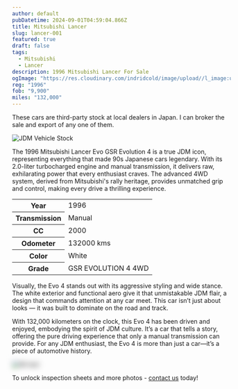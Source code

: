 ```yaml
---
author: default
pubDatetime: 2024-09-01T04:59:04.866Z
title: Mitsubishi Lancer
slug: lancer-001
featured: true
draft: false
tags:
  - Mitsubishi
  - Lancer
description: 1996 Mitsubishi Lancer For Sale
ogImage: "https://res.cloudinary.com/indridcold/image/upload//l_image:upload:JDM:o5inuuqfjece8ikfbejd/c_scale,fl_relative,w_0.80/o_100/fl_layer_apply,g_center,x_0.03,y_0.04/v1725783981/JDM/t0lqh7xdyne4xcsjemgq.webp"
reg: "1996"
fob: "9,900"
miles: "132,000"
---
```

These cars are third-party stock at local dealers in Japan. I can broker the sale and export of any one of them.

![JDM Vehicle Stock](https://res.cloudinary.com/indridcold/image/upload//l_image:upload:JDM:o5inuuqfjece8ikfbejd/c_scale,fl_relative,w_0.80/o_100/fl_layer_apply,g_center,x_0.03,y_0.04/v1725783981/JDM/t0lqh7xdyne4xcsjemgq.webp)

The 1996 Mitsubishi Lancer Evo GSR Evolution 4 is a true JDM icon, representing everything that made 90s Japanese cars legendary. With its 2.0-liter turbocharged engine and manual transmission, it delivers raw, exhilarating power that every enthusiast craves. The advanced 4WD system, derived from Mitsubishi's rally heritage, provides unmatched grip and control, making every drive a thrilling experience.

<table>
  <tr>
    <th>Year</th>
    <td>1996</td>
  </tr>
  <tr>
    <th>Transmission</th>
    <td>Manual</td>
  </tr>
  <tr>
    <th>CC</th>
    <td>2000</td>
  </tr>
    <tr>
    <th>Odometer</th>
    <td>132000 kms</td>
  </tr>
      <tr>
    <th>Color</th>
    <td>White</td>
  </tr>
      <tr>
    <th>Grade</th>
    <td>GSR EVOLUTION 4 4WD</td>
</table>

Visually, the Evo 4 stands out with its aggressive styling and wide stance. The white exterior and functional aero give it that unmistakable JDM flair, a design that commands attention at any car meet. This car isn’t just about looks — it was built to dominate on the road and track.

With 132,000 kilometers on the clock, this Evo 4 has been driven and enjoyed, embodying the spirit of JDM culture. It’s a car that tells a story, offering the pure driving experience that only a manual transmission can provide. For any JDM enthusiast, the Evo 4 is more than just a car—it’s a piece of automotive history.
                          
<img src="https://res.cloudinary.com/indridcold/image/upload/v1725784389/JDM/mol3ngb4ma2yy1rxgwj8.webp" alt="Alt text" style="filter: blur(7px);">

To unlock inspection sheets and more photos - [contact us](../../contact) today!
